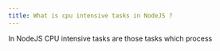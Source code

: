 ```yaml
---
title: What is cpu intensive tasks in NodeJS ?
---
```


In NodeJS CPU intensive tasks are those tasks which process
